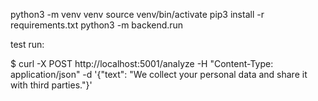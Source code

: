 python3 -m venv venv
source venv/bin/activate
pip3 install -r requirements.txt
python3 -m backend.run

test run:

$ curl -X POST http://localhost:5001/analyze -H "Content-Type: application/json" -d '{"text": "We collect your personal data and share it with third parties."}'